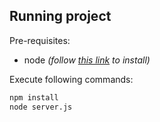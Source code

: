 ## Running project

Pre-requisites:

- node _(follow [this link](https://nodejs.org/en/download/) to install)_

Execute following commands:

```bash
npm install
node server.js
```
